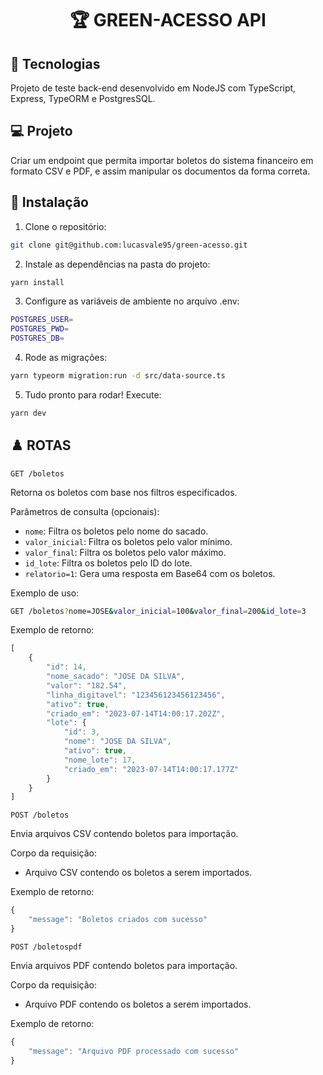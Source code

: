 <h1 align="center">
🏆 GREEN-ACESSO API
</h1>


## 🚀 Tecnologias
Projeto de teste back-end desenvolvido em NodeJS com TypeScript, Express, TypeORM e PostgresSQL.


## 💻 Projeto
Criar um endpoint que permita importar boletos do sistema financeiro em formato CSV e PDF, e assim manipular os documentos da forma correta.


## 🔰 Instalação

1. Clone o repositório:
```sh
git clone git@github.com:lucasvale95/green-acesso.git
```

2. Instale as dependências na pasta do projeto:
```sh
yarn install
```

3. Configure as variáveis de ambiente no arquivo .env:
```sh
POSTGRES_USER= 
POSTGRES_PWD= 
POSTGRES_DB= 
```

4. Rode as migrações:
```sh
yarn typeorm migration:run -d src/data-source.ts
```

5. Tudo pronto para rodar! Execute:
```sh
yarn dev
```

## ♟️ ROTAS

`GET /boletos`

Retorna os boletos com base nos filtros especificados.

Parâmetros de consulta (opcionais):

* `nome`: Filtra os boletos pelo nome do sacado.
* `valor_inicial`: Filtra os boletos pelo valor mínimo.
* `valor_final`: Filtra os boletos pelo valor máximo.
* `id_lote`: Filtra os boletos pelo ID do lote.
* `relatorio=1`: Gera uma resposta em Base64 com os boletos.

Exemplo de uso:
```bash
GET /boletos?nome=JOSE&valor_inicial=100&valor_final=200&id_lote=3
```

Exemplo de retorno:

```js
[
	{
		"id": 14,
		"nome_sacado": "JOSE DA SILVA",
		"valor": "182.54",
		"linha_digitavel": "123456123456123456",
		"ativo": true,
		"criado_em": "2023-07-14T14:00:17.202Z",
		"lote": {
			"id": 3,
			"nome": "JOSE DA SILVA",
			"ativo": true,
			"nome_lote": 17,
			"criado_em": "2023-07-14T14:00:17.177Z"
		}
	}
]
```



`POST /boletos`

Envia arquivos CSV contendo boletos para importação.

Corpo da requisição:
* Arquivo CSV contendo os boletos a serem importados.

Exemplo de retorno:

```js
{
	"message": "Boletos criados com sucesso"
}
```



`POST /boletospdf`

Envia arquivos PDF contendo boletos para importação.

Corpo da requisição:
* Arquivo PDF contendo os boletos a serem importados.

Exemplo de retorno:

```js
{
	"message": "Arquivo PDF processado com sucesso"
}
```


